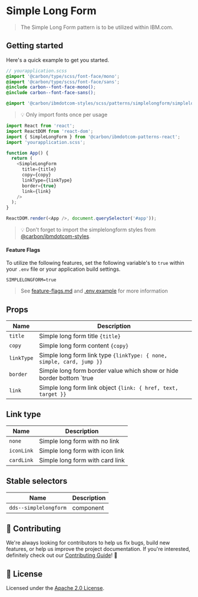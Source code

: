 # Simple Long Form

> The Simple Long Form pattern is to be utilized within IBM.com.

## Getting started

Here's a quick example to get you started.

```scss
// yourapplication.scss
@import '@carbon/type/scss/font-face/mono';
@import '@carbon/type/scss/font-face/sans';
@include carbon--font-face-mono();
@include carbon--font-face-sans();

@import '@carbon/ibmdotcom-styles/scss/patterns/simplelongform/simplelongform';
```

> 💡 Only import fonts once per usage

```javascript
import React from 'react';
import ReactDOM from 'react-dom';
import { SimpleLongForm } from '@carbon/ibmdotcom-patterns-react';
import 'yourapplication.scss';

function App() {
  return (
    <SimpleLongForm
      title={title}
      copy={copy}
      linkType={linkType}
      border={true}
      link={link}
    />
  );
}

ReactDOM.render(<App />, document.querySelector('#app'));
```

> 💡 Don't forget to import the simplelongform styles from
> [@carbon/ibmdotcom-styles](https://github.com/carbon-design-system/ibm-dotcom-library/blob/master/packages/styles).

#### Feature Flags

To utilize the following features, set the following variable's to `true` within
your `.env` file or your application build settings.

```
SIMPLELONGFORM=true
```

> See
> [feature-flags.md](https://github.com/carbon-design-system/ibm-dotcom-library/blob/master/packages/patterns-react/docs/feature-flags.md)
> and
> [.env.example](https://github.com/carbon-design-system/ibm-dotcom-library/blob/master/packages/patterns-react/.env.example)
> for more information

## Props

| Name       | Description                                                                   |
| ---------- | ----------------------------------------------------------------------------- |
| `title`    | Simple long form title `{title}`                                              |
| `copy`     | Simple long form content `{copy}`                                             |
| `linkType` | Simple long form link type `{linkType: { none, simple, card, jump }}`         |
| `border`   | Simple long form border value which show or hide border bottom `true | false` |
| `link`     | Simple long form link object `{link: { href, text, target }}`                 |

## Link type

| Name       | Description                     |
| ---------- | ------------------------------- |
| `none`     | Simple long form with no link   |
| `iconLink` | Simple long form with icon link |
| `cardLink` | Simple long form with card link |

## Stable selectors

| Name                  | Description |
| --------------------- | ----------- |
| `dds--simplelongform` | component   |

## 🙌 Contributing

We're always looking for contributors to help us fix bugs, build new features,
or help us improve the project documentation. If you're interested, definitely
check out our
[Contributing Guide](https://github.com/carbon-design-system/ibm-dotcom-library/blob/master/.github/CONTRIBUTING.md)!
👀

## 📝 License

Licensed under the
[Apache 2.0 License](https://github.com/carbon-design-system/ibm-dotcom-library/blob/master/LICENSE).
